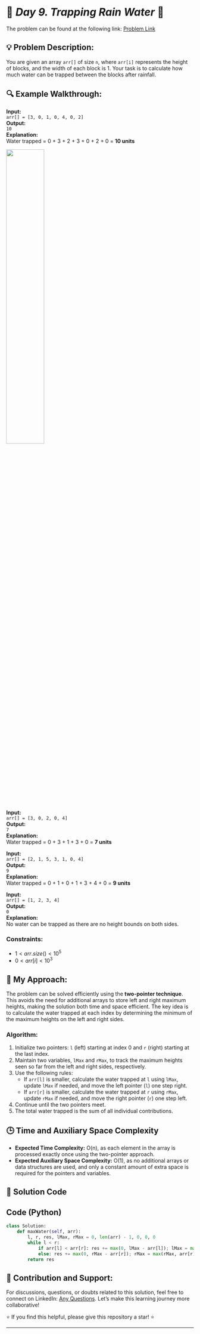 # 🚀 _Day 9. Trapping Rain Water_ 🧠

The problem can be found at the following link: [Problem Link](https://www.geeksforgeeks.org/batch/gfg-160-problems/track/two-pointer-technique-gfg-160/problem/trapping-rain-water-1587115621)

## 💡 **Problem Description:**

You are given an array `arr[]` of size `n`, where `arr[i]` represents the height of blocks, and the width of each block is 1. Your task is to calculate how much water can be trapped between the blocks after rainfall.

## 🔍 **Example Walkthrough:**

**Input:**  
`arr[] = [3, 0, 1, 0, 4, 0, 2]`  
**Output:**  
`10`  
**Explanation:**  
Water trapped = 0 + 3 + 2 + 3 + 0 + 2 + 0 = **10 units**

<img src="https://github.com/user-attachments/assets/0e54aa0d-cfd0-4e8c-87b5-c8a3df9b854c" width="45%">

**Input:**  
`arr[] = [3, 0, 2, 0, 4]`  
**Output:**  
`7`  
**Explanation:**  
Water trapped = 0 + 3 + 1 + 3 + 0 = **7 units**

**Input:**  
`arr[] = [2, 1, 5, 3, 1, 0, 4]`  
**Output:**  
`9`  
**Explanation:**  
Water trapped = 0 + 1 + 0 + 1 + 3 + 4 + 0 = **9 units**

**Input:**  
`arr[] = [1, 2, 3, 4]`  
**Output:**  
`0`  
**Explanation:**  
No water can be trapped as there are no height bounds on both sides.

### Constraints:

- $`1 < arr.size() < 10^5`$
- $`0 < arr[i] < 10^3`$

## 🎯 **My Approach:**

The problem can be solved efficiently using the **two-pointer technique**. This avoids the need for additional arrays to store left and right maximum heights, making the solution both time and space efficient. The key idea is to calculate the water trapped at each index by determining the minimum of the maximum heights on the left and right sides.

### Algorithm:

1. Initialize two pointers: `l` (left) starting at index 0 and `r` (right) starting at the last index.
2. Maintain two variables, `lMax` and `rMax`, to track the maximum heights seen so far from the left and right sides, respectively.
3. Use the following rules:
   - If `arr[l]` is smaller, calculate the water trapped at `l` using `lMax`, update `lMax` if needed, and move the left pointer (`l`) one step right.
   - If `arr[r]` is smaller, calculate the water trapped at `r` using `rMax`, update `rMax` if needed, and move the right pointer (`r`) one step left.
4. Continue until the two pointers meet.
5. The total water trapped is the sum of all individual contributions.

## 🕒 **Time and Auxiliary Space Complexity**

- **Expected Time Complexity:** O(n), as each element in the array is processed exactly once using the two-pointer approach.
- **Expected Auxiliary Space Complexity:** O(1), as no additional arrays or data structures are used, and only a constant amount of extra space is required for the pointers and variables.

## 📝 **Solution Code**

## Code (Python)

```python
class Solution:
    def maxWater(self, arr):
        l, r, res, lMax, rMax = 0, len(arr) - 1, 0, 0, 0
        while l < r:
            if arr[l] < arr[r]: res += max(0, lMax - arr[l]); lMax = max(lMax, arr[l]); l += 1
            else: res += max(0, rMax - arr[r]); rMax = max(rMax, arr[r]); r -= 1
        return res
```

## 🎯 **Contribution and Support:**

For discussions, questions, or doubts related to this solution, feel free to connect on LinkedIn: [Any Questions](https://www.linkedin.com/in/abhay-valand-4aa92723a/). Let’s make this learning journey more collaborative!

⭐ If you find this helpful, please give this repository a star! ⭐

---

